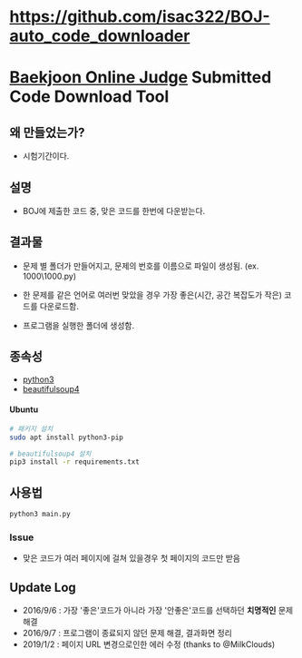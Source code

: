 # https://github.com/isac322/BOJ-auto_code_downloader

# [Baekjoon Online Judge](http://www.acmicpc.net/) Submitted Code Download Tool

## 왜 만들었는가?

- 시험기간이다.

## 설명
    
- BOJ에 제출한 코드 중, 맞은 코드를 한번에 다운받는다.

## 결과물

- 문제 별 폴더가 만들어지고, 문제의 번호를 이름으로 파일이 생성됨. (ex. 1000\1000.py)
    
- 한 문제를 같은 언어로 여러번 맞았을 경우 가장 좋은(시간, 공간 복잡도가 작은) 코드를 다운로드함.
    
- 프로그램을 실행한 폴더에 생성함.

## 종속성

- [python3](https://www.python.org/downloads/)
- [beautifulsoup4](https://www.crummy.com/software/BeautifulSoup/)

#### Ubuntu

```bash
# 패키지 설치
sudo apt install python3-pip

# beautifulsoup4 설치
pip3 install -r requirements.txt
```

## 사용법

```bash
python3 main.py
```
	
### Issue

- 맞은 코드가 여러 페이지에 걸쳐 있을경우 첫 페이지의 코드만 받음

## Update Log

- 2016/9/6 : 가장 '좋은'코드가 아니라 가장 '안좋은'코드를 선택하던 **치명적인** 문제 해결
- 2016/9/7 : 프로그램이 종료되지 않던 문제 해결, 결과화면 정리
- 2019/1/2 : 페이지 URL 변경으로인한 에러 수정 (thanks to @MilkClouds)
